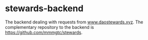 # stewards-backend
The backend dealing with requests from www.daostewards.xyz.  The complementary repository to the backend is https://github.com/mmmgtc/stewards.
